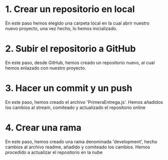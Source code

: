 # 1. Crear un repositorio en local

En este paso hemos elegido una carpeta local en la cual abrir nuestro nuevo proyecto, una vez hecho, lo hemos inicializado.

# 2. Subir el repositorio a GitHub

En este paso, desde GitHub, hemos creado un repositorio nuevo, al cual hemos enlazado con nuestro proyecto. 

# 3. Hacer un commit y un push

En este paso, hemos creado el archivo 'PrimeraEntrega.js'. Hemos añadidos los cambios al stream, comiteado y actualizado el repositorio online

# 4. Crear una rama

En este paso, hemos creado una rama denominada 'development', hecho cambios al archivo readme, añadido y comiteado los cambios. Hemos procedido a actualizar el repositorio en la nube